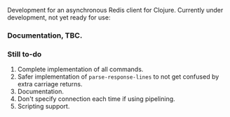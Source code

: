 Development for an asynchronous Redis client for Clojure.  Currently under development, not yet ready for use:

### Documentation, TBC.

### Still to-do

1. Complete implementation of all commands.
2. Safer implementation of `parse-response-lines` to not get confused by extra carriage returns.
3. Documentation.
4. Don't specify connection each time if using pipelining.
5. Scripting support.
